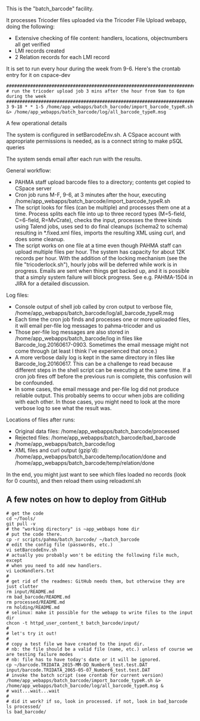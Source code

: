 This is the "batch_barcode" facility.

It processes Tricoder files uploaded via the Tricoder File Upload webapp, doing the following:

* Extensive checking of file content: handlers, locations, objectnumbers all get verified
* LMI records created
* 2 Relation records for each LMI record

It is set to run every hour during the week from 9-6.  Here's the crontab entry for it on cspace-dev 

```
##################################################################################
# run the tricoder upload job 3 mins after the hour from 9am to 6pm during the week
##################################################################################
3 9-18 * * 1-5 /home/app_webapps/batch_barcode/import_barcode_typeR.sh &> /home/app_webapps/batch_barcode/log/all_barcode_typeR.msg
```
A few operational details

The system is configured in setBarcodeEnv.sh. A CSpace account with appropriate permissions is needed, 
as is a connect string to make pSQL queries

The system sends email after each run with the results.

General workflow:
* PAHMA staff upload barcode files to a directory; contents get copied to CSpace server
* Cron job runs M-F, 9-6, at 3 minutes after the hour, executing /home/app_webapps/batch_barcode/import_barcode_typeR.sh
* The script looks for files (can be multiple) and processes them one at a time.  Process splits each file into up to three record types (M=5-field, C=6-field, R=MvCrate), checks the input, processes the three kinds using Talend jobs, uses sed to do final cleanups (schema2 to schema) resulting in *.fixed.xml files, imports the resulting XML using curl, and does some cleanup.  
* The script works on one file at a time even though PAHMA staff can upload multiple files per hour.  The system has capacity for about 12K records per hour.  With the addition of the locking mechanism (see the file "tricoderlock.sh"), hourly jobs will be deferred while work is in progress. Emails are sent when things get backed up, and it is possible that a simply system failure will block progress.  See e.g. PAHMA-1504 in JIRA for a detailed discussion.

Log files:
* Console output of shell job called by cron output to verbose file, /home/app_webapps/batch_barcode/log/all_barcode_typeR.msg
* Each time the cron job finds and processes one or more uploaded files, it will email per-file log messages to pahma-tricoder and us
* Those per-file log messages are also stored in /home/app_webapps/batch_barcode/log in files like Barcode_log.20160617-0903.  Sometimes the email message might not come through (at least I think I've experienced that once.)
* A more verbose daily log is kept in the same directory in files like Barcode_log.20160617.  This can be a challenge to read because different steps in the shell script can be executing at the same time.  If a cron job fires off before the previous run is complete, this confusion will be confounded.
* In some cases, the email message and per-file log did not produce reliable output.  This probably seems to occur when jobs are colliding with each other.  In those cases, you might need to look at the more verbose log to see what the result was.

Locations of files after runs:
* Original data files: /home/app_webapps/batch_barcode/processed
* Rejected files: /home/app_webapps/batch_barcode/bad_barcode
* /home/app_webapps/batch_barcode/log
* XML files and curl output (gzip'd): /home/app_webapps/batch_barcode/temp/location/done and /home/app_webapps/batch_barcode/temp/relation/done

In the end, you might just want to see which files loaded no records (look for 0 counts), and then reload them using reloadxml.sh

## A few notes on how to deploy from GitHub
```
# get the code
cd ~/Tools/
git pull -v
# the "working directory" is ~app_webbaps home dir
# put the code there.
cp -r scripts/pahma/batch_barcode/ ~/batch_barcode
# edit the config file (passwords, etc.)
vi setBarcodeEnv.sh
# actually you probably won't be editing the following file much, except
# when you need to add new handlers.
vi LocHandlers.txt
#
# get rid of the readmes: GitHub needs them, but otherwise they are just clutter
rm input/README.md
rm bad_barcode/README.md
rm processed/README.md
rm holding/README.md
# selinux: make it possible for the webapp to write files to the input dir
chcon -t httpd_user_content_t batch_barcode/input/
#
# let's try it out!
#
# copy a test file we have created to the input dir.
# nb: the file should be a valid file (name, etc.) unless of course we are testing failure modes
# nb: file has to have today's date or it will be ignored.
cp ~/barcode.TRIDATA_2015-MM-DD_Number6_test.test.DAT  input/barcode.TRIDATA_2065-05-07_Number6_test.test.DAT
# invoke the batch script (see crontab for current version)
/home/app_webapps/batch_barcode/import_barcode_typeR.sh &> /home/app_webapps/batch_barcode/log/all_barcode_typeR.msg &
# wait...wait...wait
#
# did it work? if so, look in processed. if not, look in bad_barcode
ls processed/
ls bad_barcode/
```

